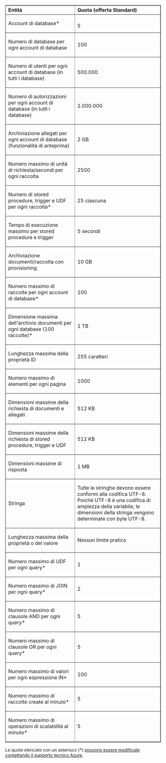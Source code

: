 <table cellspacing="0" border="1">
<tr>
   <th align="left" valign="middle">Entità</th>
   <th align="left" valign="middle">Quota (offerta Standard)</th>
</tr>
<tr>
   <td valign="middle"><p>Account di database*</p></td>
   <td valign="middle"><p></p>5</td>

</tr>
<tr>
   <td valign="middle"><p>Numero di database per ogni account di database</p></td>
   <td valign="middle"><p>100</p></td>
</tr>
<tr>
   <td valign="middle"><p>Numero di utenti per ogni account di database (in tutti i database)</p></td>
   <td valign="middle"><p>500.000</p></td>
</tr>
<tr>
   <td valign="middle"><p>Numero di autorizzazioni per ogni account di database (in tutti i database)</p></td>
   <td valign="middle"><p>2.000.000</p></td>
</tr>
<tr>
   <td valign="middle"><p>Archiviazione allegati per ogni account di database (funzionalità di anteprima)</p></td>
   <td valign="middle"><p>2 GB</p></td>
</tr>
<tr>
   <td valign="middle"><p>Numero massimo di unità di richiesta/secondi per ogni raccolta</p></td>
   <td valign="middle"><p>2500</p></td>
</tr>
<tr>
   <td valign="middle"><p>Numero di stored procedure, trigger e UDF per ogni raccolta* </p></td>
   <td valign="middle"><p>25 ciascuna</p></td>
</tr>
<tr>
   <td valign="middle"><p>Tempo di esecuzione massimo per stored procedure e trigger</p></td>
   <td valign="middle"><p>5 secondi</p></td>
</tr>
<tr>
   <td valign="middle"><p>Archiviazione documenti/raccolta con provisioning</p></td>
   <td valign="middle"><p>10 GB</p></td>
</tr>
<tr>
   <td valign="middle"><p>Numero massimo di raccolte per ogni account di database*</p></td>
   <td valign="middle"><p>100</p></td>
</tr>
<tr>
   <td valign="middle"><p>Dimensione massima dell'archivio documenti per ogni database (100 raccolte)*</p></td>
   <td valign="middle"><p>1 TB</p></td>
</tr>
<tr>
   <td valign="middle"><p>Lunghezza massima della proprietà ID</p></td>
   <td valign="middle"><p>255 caratteri</p></td>
</tr>
<tr>
   <td valign="middle"><p>Numero massimo di elementi per ogni pagina</p></td>
   <td valign="middle"><p>1000</p></td>
</tr>
<tr>
   <td valign="middle"><p>Dimensioni massime della richiesta di documenti e allegati </p></td>
   <td valign="middle"><p>512 KB</p></td>
</tr>
<tr>
   <td valign="middle"><p>Dimensioni massime della richiesta di stored procedure, trigger e UDF</p></td>
   <td valign="middle"><p>512 KB</p></td>
</tr>
<tr>
   <td valign="middle"><p>Dimensioni massime di risposta</p></td>
   <td valign="middle"><p>1 MB</p></td>
</tr>
<tr>
   <td valign="middle"><p>Stringa</p></td>
   <td valign="middle"><p>Tutte le stringhe devono essere conformi alla codifica UTF-8. Poiché UTF-8 è una codifica di ampiezza della variabile, le dimensioni della stringa vengono determinate con byte UTF-8.</p></td>
</tr>
<tr>
   <td valign="middle"><p>Lunghezza massima della proprietà o del valore</p></td>
   <td valign="middle"><p>Nessun limite pratico</p></td>
</tr>
<tr>
   <td valign="middle"><p>Numero massimo di UDF per ogni query*</p></td>
   <td valign="middle"><p>1</p></td>
</tr>
<tr>
   <td valign="middle"><p>Numero massimo di JOIN per ogni query*</p></td>
   <td valign="middle"><p>2</p></td>
</tr>
<tr>
   <td valign="middle"><p>Numero massimo di clausole AND per ogni query*</p></td>
   <td valign="middle"><p>5</p></td>
</tr>
<tr>
   <td valign="middle"><p>Numero massimo di clausole OR per ogni query*</p></td>
   <td valign="middle"><p>5</p></td>
</tr>
<tr>
   <td valign="middle"><p>Numero massimo di valori per ogni espressione IN*</p></td>
   <td valign="middle"><p>100</p></td>
</tr>
<tr>
   <td valign="middle"><p>Numero massimo di raccolte create al minuto*</p></td>
   <td valign="middle"><p>5</p></td>
</tr>
<tr>
   <td valign="middle"><p>Numero massimo di operazioni di scalabilità al minuto*</p></td>
   <td valign="middle"><p>5</p></td>
</tr>
</table>

Le quote elencate con un asterisco (*) [possono essere modificate contattando il supporto tecnico Azure](../articles/documentdb/documentdb-increase-limits.md).

<!---HONumber=July15_HO4-->